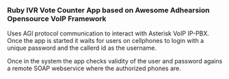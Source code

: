 ### Ruby IVR Vote Counter App based on Awesome Adhearsion Opensource VoIP Framework
Uses AGI protocol communication to interact with Asterisk VoIP IP-PBX.
Once the app is started it waits for users on cellphones to login with a unique password and the callerd id as the username.

Once in the system the app checks validity of the user and password agains a remote SOAP webservice where the authorized phones are.